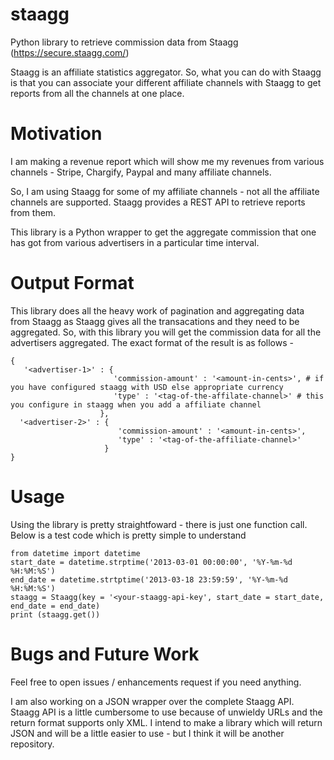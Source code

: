 staagg
======

Python library to retrieve commission data from Staagg (https://secure.staagg.com/)

Staagg is an affiliate statistics aggregator. So, what you can do with Staagg is that you can associate your
different affiliate channels with Staagg to get reports from all the channels at one place.

Motivation
==========

I am making a revenue report which will show me my revenues from various channels - Stripe, Chargify, Paypal and 
many affiliate channels.

So, I am using Staagg for some of my affiliate channels - not all the affiliate channels are supported. Staagg
provides a REST API to retrieve reports from them. 

This library is a Python wrapper to get the aggregate commission that one has got from various advertisers in a
particular time interval.

Output Format
=============

This library does all the heavy work of pagination and aggregating data from Staagg as Staagg gives all the 
transacations and they need to be aggregated. So, with this library you will get the commission data for 
all the advertisers aggregated. The exact format of the result is as follows -

```
{
   '<advertiser-1>' : {
                       'commission-amount' : '<amount-in-cents>', # if you have configured staagg with USD else appropriate currency
                       'type' : '<tag-of-the-affilate-channel>' # this you configure in staagg when you add a affiliate channel
                    },
  '<advertiser-2>' : {
                        'commission-amount' : '<amount-in-cents>',
                        'type' : '<tag-of-the-affiliate-channel>'
                     } 
}
```

Usage
=====

Using the library is pretty straightfoward - there is just one function call. Below is a test code which is pretty
simple to understand

```
from datetime import datetime
start_date = datetime.strptime('2013-03-01 00:00:00', '%Y-%m-%d %H:%M:%S')
end_date = datetime.strtptime('2013-03-18 23:59:59', '%Y-%m-%d %H:%M:%S')
staagg = Staagg(key = '<your-staagg-api-key', start_date = start_date, end_date = end_date)
print (staagg.get())
```


Bugs and Future Work
====================

Feel free to open issues / enhancements request if you need anything. 

I am also working on a JSON wrapper over the complete Staagg API. Staagg API is a little cumbersome to use because
of unwieldy URLs and the return format supports only XML. I intend to make a library which will return JSON and will
be a little easier to use - but I think it will be another repository.
